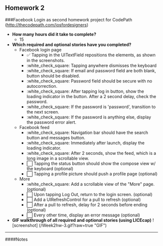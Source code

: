Homework 2
---

###Facebook Login as second homework project for CodePath (http://thecodepath.com/iosfordesigners)

* **How many hours did it take to complete?**
  * 15
* **Which required and optional stories have you completed?**
  * Facebook login page
    * :white_check_mark: Tapping in the UITextField repositions the elements, as shown in the screenshots.
    * :white_check_square: Tapping anywhere dismisses the keyboard
    * :white_check_square: If email and password field are both blank, button should be disabled.
    * :white_check_square: Password field should be secure with no autocorrection.
    * :white_check_square: After tapping log in button, show the loading indicator in the button. After a 2 second delay, check the password.
    * :white_check_square: If the password is 'password', transition to the next screen.
    * :white_check_square: If the password is anything else, display the password error alert.
  * Facebook feed
    * :white_check_square: Navigation bar should have the search button and messages button.
    * :white_check_square: Immediately after launch, display the loading indicator.
    * :white_check_square: After 2 seconds, show the feed, which is a long image in a scrollable view.
    * :white_large_square: Tapping the status button should show the compose view w/ the keyboard (optional)
    * :white_large_square: Tapping a profile picture should push a profile page (optional)
  * More
    * :white_check_square: Add a scrollable view of the "More" page. (optional)
    * :white_large_square: Upon tapping Log Out, return to the login screen. (optional)
    * :white_large_square: Add a UIRefreshControl for a pull to refresh (optional)
    * :white_large_square: After a pull to refresh, delay for 2 seconds before ending (optional)
    * :white_large_square: Every other time, display an error message (optional)
* **GIF walkthrough of all required and optional stories (using LICEcap)**
 ![screenshot] (/Week2hw-3.gif?raw=true "GIF")

---

####Notes
